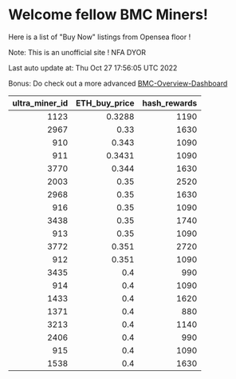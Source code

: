 # Welcome fellow BMC Miners!
Here is a list of "Buy Now" listings from Opensea floor !

Note: This is an unofficial site ! NFA DYOR

Last auto update at: Thu Oct 27 17:56:05 UTC 2022

Bonus: Do check out a more advanced [BMC-Overview-Dashboard](https://dune.com/defifunk/BMC-Overview-Dashboard)


|   ultra_miner_id |   ETH_buy_price |   hash_rewards |
|-----------------:|----------------:|---------------:|
|             1123 |          0.3288 |           1190 |
|             2967 |          0.33   |           1630 |
|              910 |          0.343  |           1090 |
|              911 |          0.3431 |           1090 |
|             3770 |          0.344  |           1630 |
|             2003 |          0.35   |           2520 |
|             2968 |          0.35   |           1630 |
|              916 |          0.35   |           1090 |
|             3438 |          0.35   |           1740 |
|              913 |          0.35   |           1090 |
|             3772 |          0.351  |           2720 |
|              912 |          0.351  |           1090 |
|             3435 |          0.4    |            990 |
|              914 |          0.4    |           1090 |
|             1433 |          0.4    |           1620 |
|             1371 |          0.4    |            880 |
|             3213 |          0.4    |           1140 |
|             2406 |          0.4    |            990 |
|              915 |          0.4    |           1090 |
|             1538 |          0.4    |           1630 |